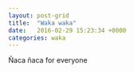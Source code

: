```yaml
---
layout: post-grid
title:  "Waka waka"
date:   2016-02-29 15:23:34 +0000
categories: waka
---
```

Ñaca ñaca for everyone
